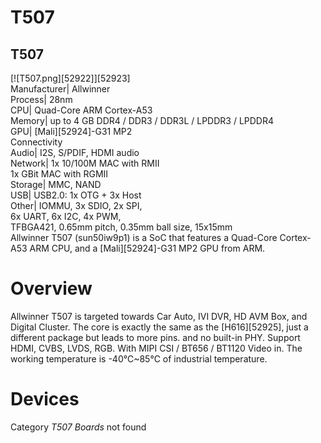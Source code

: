 # T507
T507  
---  
[![T507.png][52922]][52923]  
Manufacturer|  Allwinner  
Process|  28nm  
CPU|  Quad-Core ARM Cortex-A53  
Memory|  up to 4 GB DDR4 / DDR3 / DDR3L / LPDDR3 / LPDDR4  
GPU|  [Mali][52924]-G31 MP2  
Connectivity  
Audio|  I2S, S/PDIF, HDMI audio  
Network|  1x 10/100M MAC with RMII  
1x GBit MAC with RGMII  
Storage|  MMC, NAND  
USB|  USB2.0: 1x OTG + 3x Host  
Other|  IOMMU, 3x SDIO, 2x SPI,  
6x UART, 6x I2C, 4x PWM,  
TFBGA421, 0.65mm pitch, 0.35mm ball size, 15x15mm  
Allwinner T507 (sun50iw9p1) is a SoC that features a Quad-Core Cortex-A53 ARM CPU, and a [Mali][52924]-G31 MP2 GPU from ARM. 
# Overview
Allwinner T507 is targeted towards Car Auto, IVI DVR, HD AVM Box, and Digital Cluster. The core is exactly the same as the [H616][52925], just a different package but leads to more pins. and no built-in PHY. Support HDMI, CVBS, LVDS, RGB. With MIPI CSI / BT656 / BT1120 Video in. The working temperature is -40℃~85℃ of industrial temperature. 
# Devices
Category _T507 Boards_ not found
